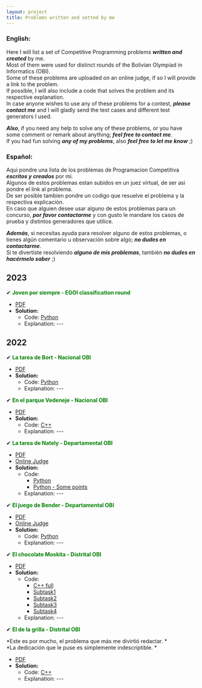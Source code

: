 ```yaml
--- 
layout: project
title: Problems written and setted by me
---
```


### English:
Here I will list a set of Competitive Programming problems ***written and created*** by me.<br>
Most of them were used for distinct rounds of the Bolivian Olympiad in Informatics (OBI).<br>
Some of these problems are uploaded on an online judge, if so I will provide a link to the problem.<br>
If possible, I will also include a code that solves the problem and its respective explanation.<br>
In case anyone wishes to use any of these problems for a contest, ***please contact me*** and I will gladly send the test cases and different test generators I used.

***Also***, if you need any help to solve any of these problems, or you have some comment or remark about anything; ***feel free to contact me***.<br>
If you had fun solving ***any of my problems***, also ***feel free to let me know*** ;)

### Español:   
Aqui pondre una lista de los problemas de Programacion Competitiva ***escritos y creados*** por mi.<br>
Algunos de estos problemas estan subidos en un juez virtual, de ser asi pondre el link al problema.<br>
De ser posible tambien pondre un codigo que resuelve el problema y la respectiva explicación.<br>
En caso que alguien desee usar alguno de estos problemas para un concurso, ***por favor contactarme*** y con gusto le mandare los casos de prueba y distintos generadores que utilice.<br>

***Además***, si necesitas ayuda para resolver alguno de estos problemas, o tienes algún comentario u observación sobre algo; ***no dudes en contactarme***.<br>
Si te divertiste resolviendo ***alguno de mis problemas***, también ***no dudes en hacérmelo saber*** ;)

## 2023
 &#10004; <span style="color:green;"> **Joven por siempre - EGOI classification round** </span>

 - [PDF](/assets/problems/2023/EGOI/joven/joven_egoi.pdf)
 - **Solution:** 
    - Code: [Python](/assets/problems/2023/EGOI/joven/sol.py)
    - Explanation: ---

## 2022
&#10004; <span style="color:green;"> **La tarea de Bort - Nacional OBI** </span>

 - [PDF](/assets/problems/2022/OBI/bort/bort.pdf)
 - **Solution:** 
    - Code: [Python](/assets/problems/2022/OBI/bort/sol.py)
    - Explanation: ---

&#10004; <span style="color:green;"> **En el parque Vedeneje - Nacional OBI** </span>

 - [PDF](/assets/problems/2022/OBI/vedeneje/vedeneje.pdf)
 - **Solution:** 
    - Code: [C++](/assets/problems/2022/OBI/vedeneje/sol.cpp)
    - Explanation: ---

&#10004; <span style="color:green;"> **La tarea de Nately - Departamental OBI** </span>

 - [PDF](/assets/problems/2022/OBI/tarea/tarea_de_nately.pdf)
 - [Online Judge](https://judge.juki.app/contest/view/OBI-2022-departamental-nivel-2/problem/C)
 - **Solution:** 
    - Code: 
        - [Python](/assets/problems/2022/OBI/tarea/sol.py)
        - [Python - Some points](/assets/problems/2022/OBI/tarea/sol_brute.py)
    - Explanation: ---

&#10004; <span style="color:green;"> **El juego de Bender - Departamental OBI** </span>

 - [PDF](/assets/problems/2022/OBI/juego/juego_de_bender.pdf)
 - [Online Judge](https://judge.juki.app/contest/view/OBI-2022-departamental-nivel-3/problem/C)
 - **Solution:** 
    - Code: [Python](/assets/problems/2022/OBI/juego/sol.py)
    - Explanation: ---

 &#10004; <span style="color:green;"> **El chocolate Moskita - Distrital OBI** </span>

 - [PDF](/assets/problems/2022/OBI/chocolate/chocolate.pdf)
 - **Solution:** 
    - Code: 
        - [C++ full](/assets/problems/2022/OBI/chocolate/full_sol.cpp)
        - [Subtask1](/assets/problems/2022/OBI/chocolate/subtask1.cpp)
        - [Subtask2](/assets/problems/2022/OBI/chocolate/subtask2.cpp)
        - [Subtask3](/assets/problems/2022/OBI/chocolate/subtask3.cpp)
        - [Subtask4](/assets/problems/2022/OBI/chocolate/subtask4.cpp)
    - Explanation: ---
 
&#10004; <span style="color:green;"> **El de la grilla - Distrital OBI** </span><br>

*Este es por mucho, el problema que más me divirtió redactar. *<br>
*La dedicación que le puse es simplemente indescriptible. *<br>
 - [PDF](/assets/problems/2022/OBI/grilla/grilla.pdf)
 - **Solution:** 
    - Code: [C++](/assets/problems/2022/OBI/grilla/full.cpp)
    - Explanation: ---